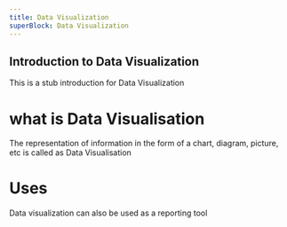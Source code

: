 ```yaml
---
title: Data Visualization
superBlock: Data Visualization
---
```

## Introduction to Data Visualization

This is a stub introduction for Data Visualization

# what is Data Visualisation
The representation of information in the form of a chart, diagram, picture, etc is called as Data Visualisation

# Uses
Data visualization can also be used as a reporting tool
